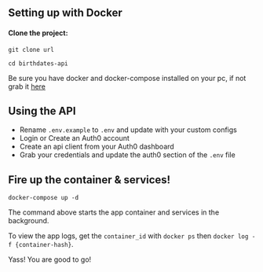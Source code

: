 ## Setting up with Docker

#### Clone the project:
`git clone url`

`cd birthdates-api`

Be sure you have docker and docker-compose installed on your pc, if not grab it [here](https://www.docker.com/get-docker)

## Using the API
* Rename `.env.example` to `.env` and update with your custom configs
* Login or Create an Auth0 account
* Create an api client from your Auth0 dashboard
* Grab your credentials and update the auth0 section of the `.env` file

## Fire up the container & services!

`docker-compose up -d`

The command above starts the app container and services in the background.

To view the app logs, get the `container_id` with `docker ps` then `docker log -f {container-hash}`.

Yass! You are good to go!